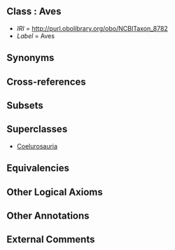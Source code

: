 
## Class : Aves

 * *IRI* = http://purl.obolibrary.org/obo/NCBITaxon_8782
 * *Label* = Aves

## Synonyms


## Cross-references


## Subsets


## Superclasses

 * [Coelurosauria](../../NCBITaxon/92/NCBITaxon_436492.md)

## Equivalencies


## Other Logical Axioms


## Other Annotations


## External Comments

